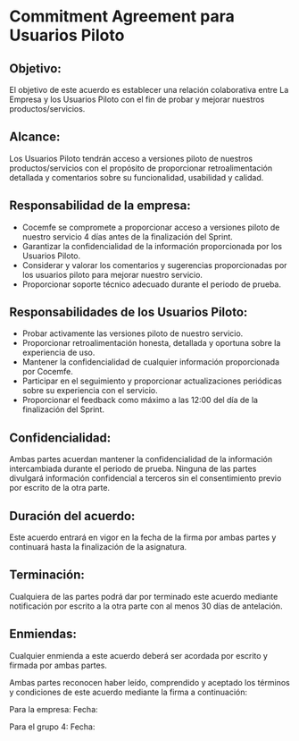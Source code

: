 
# Commitment Agreement para Usuarios Piloto

## Objetivo:

El objetivo de este acuerdo es establecer una relación colaborativa entre La Empresa y
los Usuarios Piloto con el fin de probar y mejorar nuestros productos/servicios.

## Alcance:

Los Usuarios Piloto tendrán acceso a versiones piloto de nuestros productos/servicios con
el propósito de proporcionar retroalimentación detallada y comentarios sobre su
funcionalidad, usabilidad y calidad.

## Responsabilidad de la empresa:

- Cocemfe se compromete a proporcionar acceso a versiones piloto de nuestro
servicio 4 días antes de la finalización del Sprint.
- Garantizar la confidencialidad de la información proporcionada por los Usuarios
Piloto.
- Considerar y valorar los comentarios y sugerencias proporcionadas por los
usuarios piloto para mejorar nuestro servicio.
- Proporcionar soporte técnico adecuado durante el periodo de prueba.

## Responsabilidades de los Usuarios Piloto:

- Probar activamente las versiones piloto de nuestro servicio.
- Proporcionar retroalimentación honesta, detallada y oportuna sobre la experiencia
de uso.
- Mantener la confidencialidad de cualquier información proporcionada por
Cocemfe.
- Participar en el seguimiento y proporcionar actualizaciones periódicas sobre su
experiencia con el servicio.
- Proporcionar el feedback como máximo a las 12:00 del día de la finalización del
Sprint.

## Confidencialidad:

Ambas partes acuerdan mantener la confidencialidad de la información intercambiada
durante el periodo de prueba. Ninguna de las partes divulgará información confidencial a
terceros sin el consentimiento previo por escrito de la otra parte.

## Duración del acuerdo:

Este acuerdo entrará en vigor en la fecha de la firma por ambas partes y continuará hasta
la finalización de la asignatura.

## Terminación:

Cualquiera de las partes podrá dar por terminado este acuerdo mediante notificación por
escrito a la otra parte con al menos 30 días de antelación.

## Enmiendas:

Cualquier enmienda a este acuerdo deberá ser acordada por escrito y firmada por ambas
partes.

Ambas partes reconocen haber leído, comprendido y aceptado los términos y condiciones
de este acuerdo mediante la firma a continuación:

Para la empresa: 
Fecha: 

Para el grupo 4:
Fecha: